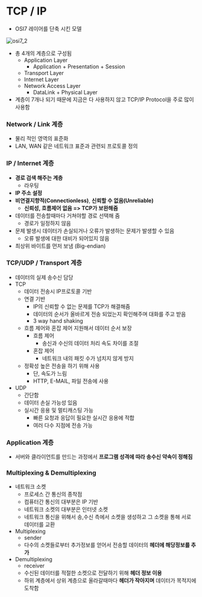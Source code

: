 # TCP / IP

-  OSI7 레이어를 단축 시킨 모델

![osi7_2](https://media.vlpt.us/images/xldksps4/post/980fe5d0-fcfe-4395-9148-0a110475ba26/image.png)

- 총 4개의 계층으로 구성됨
  - Application Layer
    - Application + Presentation + Session
  - Transport Layer
  - Internet Layer
  - Network Access Layer
    - DataLink + Physical Layer
- 계층이 7개나 되기 때문에 지금은 다 사용하지 않고 TCP/IP Protocol을 주로 많이 사용함

### Network / Link 계층

- 물리 적인 영역의 표준화
- LAN, WAN 같은 네트워크 표준과 관련되 프로토콜 정의

### IP / Internet 계층

- **경로 검색 해주는 계층**
  - 라우팅
- **IP 주소 설정**
- **비연결지향적(Connectionless)**, **신뢰할 수 없음(Unreliable)**
  - **신뢰성, 흐름제어 없음 => TCP가 보완해줌**
- 데이터를 전송할때마다 거쳐야할 경로 선택해 줌
  - 경로가 일정하지 않음
- 문제 발생시 데이터가 손실되거나 오류가 발생하는 문제가 발생할 수 있음
  - 오류 발생에 대한 대비가 되어있지 않음
- 최상위 바이트를 먼저 보냄 (Big-endian)

### TCP/UDP / Transport 계층

- 데이터의 실제 송수신 담당
- TCP
  - 데이터 전송시 IP프로토콜 기반
  - 연결 기반
    - IP의 신뢰할 수 없는 문제를 TCP가 해결해줌
    - 데이터의 순서가 올바르게 전송 되었는지 확인해주며 대화를 주고 받음
    - 3 way hand shaking
  - 흐름 제어와 혼잡 제어 지원해서 데이터 순서 보장
    - 흐름 제어
      - 송신과 수신의 데이터 처리 속도 차이를 조절
    - 혼잡 제어
      - 네트워크 내의 패킷 수가 넘치지 않게 방지
  - 정확성 높은 전송을 하기 위해 사용
    - 단, 속도가 느림
    - HTTP, E-MAIL, 파일 전송에 사용
- UDP
  - 간단함
  - 데이터 손실 가능성 있음
  - 실시간 응용 및 멀티캐스팅 가능
    - 빠른 요청과 응답이 필요한 실시간 응용에 적합
    - 여러 다수 지점에 전송 가능

### Application 계층

- 서버와 클라이언트를 만드는 과정에서 **프로그램 성격에 따라 송수신 약속이 정해짐**



### Multiplexing & Demultiplexing

- 네트워크 소켓
  - 프로세스 간 통신의 종착점
  - 컴퓨터간 통신의 대부분은 IP 기반
  - 네트워크 소켓의 대부분은 인터넷 소켓
  - 네트워크 통신을 위해서 송,수신 측에서 소켓을 생성하고 그 소켓을 통해 서로 데이터를 교환
- Multiplexing
  - sender
  - 다수의 소켓들로부터 추가정보를 얻어서 전송할 데이터의 **헤더에 해당정보를 추가**
- Demultiplexing
  - receiver
  - 수신된 데이터를 적절한 소켓으로 전달하기 위해 **헤더 정보 이용**
  - 하위 계층에서 상위 계층으로 올라갈때마다 **헤더가 작아지며** 데이터가 목적지에 도착함